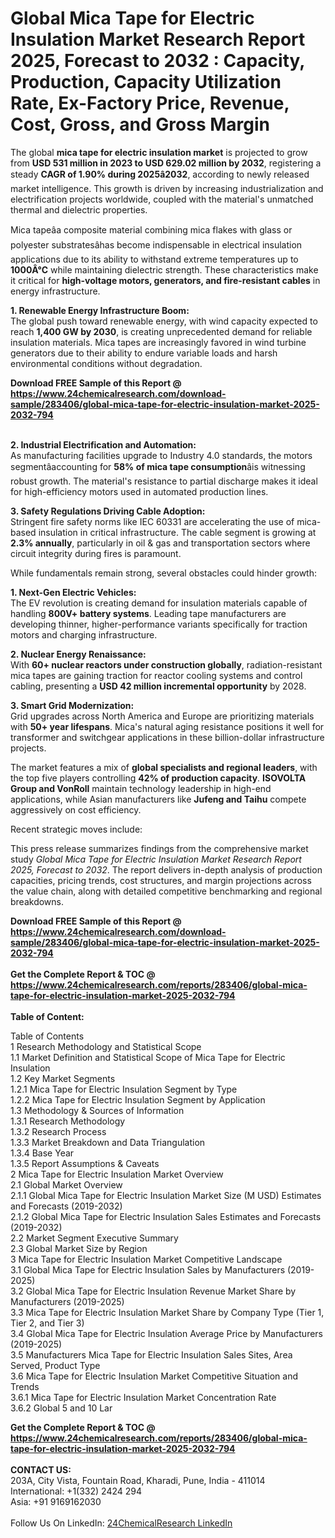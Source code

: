 <h1>Global Mica Tape for Electric Insulation Market Research Report 2025, Forecast to 2032 : Capacity, Production, Capacity Utilization Rate, Ex-Factory Price, Revenue, Cost, Gross, and Gross Margin</h1><p>The global <strong>mica tape for electric insulation market</strong> is projected to grow from <strong>USD 531 million in 2023 to USD 629.02 million by 2032</strong>, registering a steady <strong>CAGR of 1.90% during 2025â2032</strong>, according to newly released market intelligence. This growth is driven by increasing industrialization and electrification projects worldwide, coupled with the material's unmatched thermal and dielectric properties.</p><p>Mica tapeâa composite material combining mica flakes with glass or polyester substratesâhas become indispensable in electrical insulation applications due to its ability to withstand extreme temperatures up to <strong>1000Â°C</strong> while maintaining dielectric strength. These characteristics make it critical for <strong>high-voltage motors, generators, and fire-resistant cables</strong> in energy infrastructure.</p><p><strong>1. Renewable Energy Infrastructure Boom:</strong><br>
The global push toward renewable energy, with wind capacity expected to reach <strong>1,400 GW by 2030</strong>, is creating unprecedented demand for reliable insulation materials. Mica tapes are increasingly favored in wind turbine generators due to their ability to endure variable loads and harsh environmental conditions without degradation.</p><div><b>Download FREE Sample of this Report @ 
            <a href="https://www.24chemicalresearch.com/download-sample/283406/global-mica-tape-for-electric-insulation-market-2025-2032-794">
            https://www.24chemicalresearch.com/download-sample/283406/global-mica-tape-for-electric-insulation-market-2025-2032-794</a></b></div><br><p><strong>2. Industrial Electrification and Automation:</strong><br>
As manufacturing facilities upgrade to Industry 4.0 standards, the motors segmentâaccounting for <strong>58% of mica tape consumption</strong>âis witnessing robust growth. The material's resistance to partial discharge makes it ideal for high-efficiency motors used in automated production lines.</p><p><strong>3. Safety Regulations Driving Cable Adoption:</strong><br>
Stringent fire safety norms like IEC 60331 are accelerating the use of mica-based insulation in critical infrastructure. The cable segment is growing at <strong>2.3% annually</strong>, particularly in oil &amp; gas and transportation sectors where circuit integrity during fires is paramount.</p><p>While fundamentals remain strong, several obstacles could hinder growth:</p><p><strong>1. Next-Gen Electric Vehicles:</strong><br>
The EV revolution is creating demand for insulation materials capable of handling <strong>800V+ battery systems</strong>. Leading tape manufacturers are developing thinner, higher-performance variants specifically for traction motors and charging infrastructure.</p><p><strong>2. Nuclear Energy Renaissance:</strong><br>
With <strong>60+ nuclear reactors under construction globally</strong>, radiation-resistant mica tapes are gaining traction for reactor cooling systems and control cabling, presenting a <strong>USD 42 million incremental opportunity</strong> by 2028.</p><p><strong>3. Smart Grid Modernization:</strong><br>
Grid upgrades across North America and Europe are prioritizing materials with <strong>50+ year lifespans</strong>. Mica's natural aging resistance positions it well for transformer and switchgear applications in these billion-dollar infrastructure projects.</p><p>The market features a mix of <strong>global specialists and regional leaders</strong>, with the top five players controlling <strong>42% of production capacity</strong>. <strong>ISOVOLTA Group and VonRoll</strong> maintain technology leadership in high-end applications, while Asian manufacturers like <strong>Jufeng and Taihu</strong> compete aggressively on cost efficiency.</p><p>Recent strategic moves include:</p><p>This press release summarizes findings from the comprehensive market study <em>Global Mica Tape for Electric Insulation Market Research Report 2025, Forecast to 2032</em>. The report delivers in-depth analysis of production capacities, pricing trends, cost structures, and margin projections across the value chain, along with detailed competitive benchmarking and regional breakdowns.</p><div><b>Download FREE Sample of this Report @ 
            <a href="https://www.24chemicalresearch.com/download-sample/283406/global-mica-tape-for-electric-insulation-market-2025-2032-794">
            https://www.24chemicalresearch.com/download-sample/283406/global-mica-tape-for-electric-insulation-market-2025-2032-794</a></b></div><br><div><b>Get the Complete Report & TOC @ 
            <a href="https://www.24chemicalresearch.com/reports/283406/global-mica-tape-for-electric-insulation-market-2025-2032-794">
            https://www.24chemicalresearch.com/reports/283406/global-mica-tape-for-electric-insulation-market-2025-2032-794</a></b></div><br>
            <b>Table of Content:</b><p>Table of Contents<br />
1 Research Methodology and Statistical Scope<br />
1.1 Market Definition and Statistical Scope of Mica Tape for Electric Insulation<br />
1.2 Key Market Segments<br />
1.2.1 Mica Tape for Electric Insulation Segment by Type<br />
1.2.2 Mica Tape for Electric Insulation Segment by Application<br />
1.3 Methodology & Sources of Information<br />
1.3.1 Research Methodology<br />
1.3.2 Research Process<br />
1.3.3 Market Breakdown and Data Triangulation<br />
1.3.4 Base Year<br />
1.3.5 Report Assumptions & Caveats<br />
2 Mica Tape for Electric Insulation Market Overview<br />
2.1 Global Market Overview<br />
2.1.1 Global Mica Tape for Electric Insulation Market Size (M USD) Estimates and Forecasts (2019-2032)<br />
2.1.2 Global Mica Tape for Electric Insulation Sales Estimates and Forecasts (2019-2032)<br />
2.2 Market Segment Executive Summary<br />
2.3 Global Market Size by Region<br />
3 Mica Tape for Electric Insulation Market Competitive Landscape<br />
3.1 Global Mica Tape for Electric Insulation Sales by Manufacturers (2019-2025)<br />
3.2 Global Mica Tape for Electric Insulation Revenue Market Share by Manufacturers (2019-2025)<br />
3.3 Mica Tape for Electric Insulation Market Share by Company Type (Tier 1, Tier 2, and Tier 3)<br />
3.4 Global Mica Tape for Electric Insulation Average Price by Manufacturers (2019-2025)<br />
3.5 Manufacturers Mica Tape for Electric Insulation Sales Sites, Area Served, Product Type<br />
3.6 Mica Tape for Electric Insulation Market Competitive Situation and Trends<br />
3.6.1 Mica Tape for Electric Insulation Market Concentration Rate<br />
3.6.2 Global 5 and 10 Lar</p><div><b>Get the Complete Report & TOC @ 
            <a href="https://www.24chemicalresearch.com/reports/283406/global-mica-tape-for-electric-insulation-market-2025-2032-794">
            https://www.24chemicalresearch.com/reports/283406/global-mica-tape-for-electric-insulation-market-2025-2032-794</a></b></div><br><b>CONTACT US:</b><br>
            203A, City Vista, Fountain Road, Kharadi, Pune, India - 411014<br>
            International: +1(332) 2424 294<br>
            Asia: +91 9169162030 <br><br>
            Follow Us On LinkedIn: <a href="https://www.linkedin.com/company/24chemicalresearch/">24ChemicalResearch LinkedIn</a>